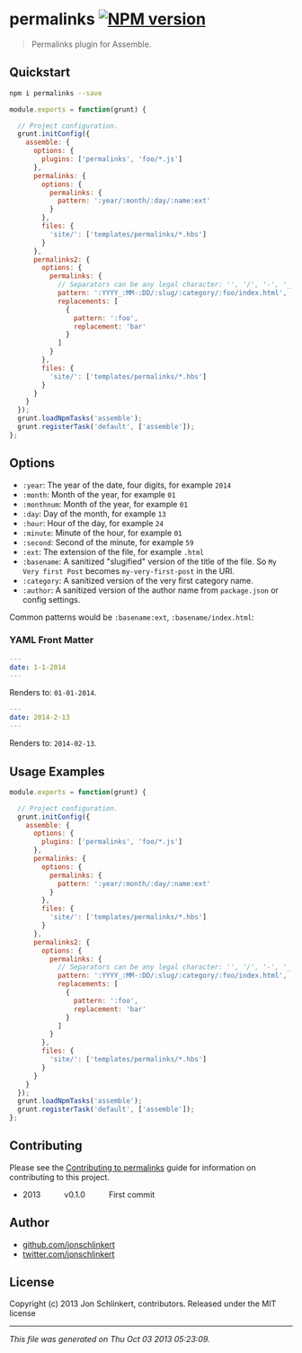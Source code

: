 # permalinks [![NPM version](https://badge.fury.io/js/permalinks.png)](http://badge.fury.io/js/permalinks) 

> Permalinks plugin for Assemble.


## Quickstart
```bash
npm i permalinks --save
```

```js
module.exports = function(grunt) {

  // Project configuration.
  grunt.initConfig({
    assemble: {
      options: {
        plugins: ['permalinks', 'foo/*.js']
      },
      permalinks: {
        options: {
          permalinks: {
            pattern: ':year/:month/:day/:name:ext'
          }
        },
        files: {
          'site/': ['templates/permalinks/*.hbs']
        }
      },
      permalinks2: {
        options: {
          permalinks: {
            // Separators can be any legal character: '', '/', '-', '_'
            pattern: ':YYYY_:MM-:DD/:slug/:category/:foo/index.html',
            replacements: [
              {
                pattern: ':foo',
                replacement: 'bar'
              }
            ]
          }
        },
        files: {
          'site/': ['templates/permalinks/*.hbs']
        }
      }
    }
  });
  grunt.loadNpmTasks('assemble');
  grunt.registerTask('default', ['assemble']);
};
```


## Options

* `:year`: The year of the date, four digits, for example `2014`
* `:month`: Month of the year, for example `01`
* `:monthnum`: Month of the year, for example `01`
* `:day`: Day of the month, for example `13`
* `:hour`: Hour of the day, for example `24`
* `:minute`: Minute of the hour, for example `01`
* `:second`: Second of the minute, for example `59`
* `:ext`: The extension of the file, for example `.html`
* `:basename`: A sanitized "slugified" version of the title of the file. So `My Very first Post` becomes `my-very-first-post` in the URI.
* `:category`: A sanitized version of the very first category name.
* `:author`: A sanitized version of the author name from `package.json` or config settings.

Common patterns would be `:basename:ext`, `:basename/index.html`:


### YAML Front Matter

```yaml
---
date: 1-1-2014
---
```
Renders to: `01-01-2014`.

```yaml
---
date: 2014-2-13
---
```
Renders to: `2014-02-13`.





## Usage Examples
```js
module.exports = function(grunt) {

  // Project configuration.
  grunt.initConfig({
    assemble: {
      options: {
        plugins: ['permalinks', 'foo/*.js']
      },
      permalinks: {
        options: {
          permalinks: {
            pattern: ':year/:month/:day/:name:ext'
          }
        },
        files: {
          'site/': ['templates/permalinks/*.hbs']
        }
      },
      permalinks2: {
        options: {
          permalinks: {
            // Separators can be any legal character: '', '/', '-', '_'
            pattern: ':YYYY_:MM-:DD/:slug/:category/:foo/index.html',
            replacements: [
              {
                pattern: ':foo',
                replacement: 'bar'
              }
            ]
          }
        },
        files: {
          'site/': ['templates/permalinks/*.hbs']
        }
      }
    }
  });
  grunt.loadNpmTasks('assemble');
  grunt.registerTask('default', ['assemble']);
};
```



## Contributing
Please see the [Contributing to permalinks](https://github.com/helpers/permalinks/blob/master/CONTRIBUTING.md) guide for information on contributing to this project.


 * 2013   v0.1.0   First commit


## Author

+ [github.com/jonschlinkert](https://github.com/jonschlinkert)
+ [twitter.com/jonschlinkert](http://twitter.com/jonschlinkert)

## License
Copyright (c) 2013 Jon Schlinkert, contributors.
Released under the MIT license

***

_This file was generated on Thu Oct 03 2013 05:23:09._

